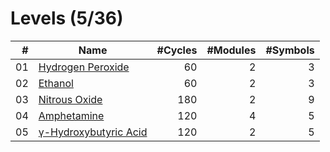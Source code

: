 # Levels (5/36)

|  # | Name                                       | #Cycles | #Modules | #Symbols |
|---:|--------------------------------------------|--------:|---------:|---------:|
| 01 | [Hydrogen Peroxide][readme01]              |      60 |        2 |        3 |
| 02 | [Ethanol][readme02]                        |      60 |        2 |        3 |
| 03 | [Nitrous Oxide][readme03]                  |     180 |        2 |        9 |
| 04 | [Amphetamine][readme04]                    |     120 |        4 |        5 |
| 05 | [γ-Hydroxybutyric Acid][readme05]          |     120 |        2 |        5 |

[readme01]: ./readmes/01.md
[readme02]: ./readmes/02.md
[readme03]: ./readmes/03.md
[readme04]: ./readmes/04.md
[readme05]: ./readmes/05.md
